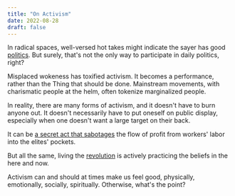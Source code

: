 ```yaml
---
title: "On Activism"
date: 2022-08-28
draft: false
---
```


In radical spaces, well-versed hot takes might indicate the sayer has
good [politics](/politics). But surely, that's not the only way to
participate in daily politics, right?

Misplaced wokeness has toxified activism.
It becomes a performance,
rather than the Thing that should be done.
Mainstream movements,
with charismatic people at the helm,
often tokenize marginalized people.

In reality, there are many forms of activism,
and it doesn't have to burn anyone out.
It doesn't necessarily have to put oneself on public display,
especially when one doesn't want a large target on their back.

It can be [a secret act that sabotages](/sabotage) the flow of profit
from workers' labor into the elites' pockets.

But all the same,
living the [revolution](/revolution) is actively practicing
the beliefs in the here and now.

Activism can and should at times make us feel good, physically,
emotionally, socially, spiritually. Otherwise, what's the point?

